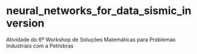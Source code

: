 # neural_networks_for_data_sismic_inversion
Atividade do 6º Workshop de Soluções Matemáticas para Problemas Industriais com a Petrobras
